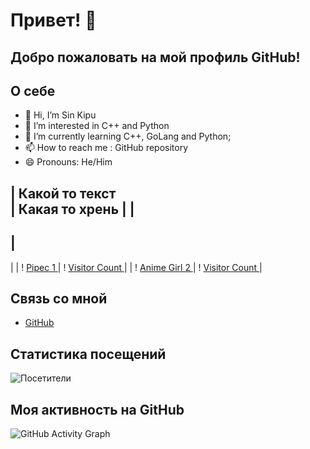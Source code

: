 # Привет! 👋

## Добро пожаловать на мой профиль GitHub!

## О себе
- 👋 Hi, I’m Sin Kipu
- 👀 I’m interested in C++ and Python
- 🌱 I’m currently learning C++, GoLang and Python;
- 📫 How to reach me : GitHub repository
- 😄 Pronouns: He/Him

|
 Какой то текст          
|
 Какая то хрень 
|
|
------------------
|
----------------------
|
|
!
[
Pipec 1
](
https://i.gifer.com/origin/5b/5b09487ac662b10797f44f845dfe7a68_w200.gif
)
|
!
[
Visitor Count
](
https://i.pinimg.com/originals/9e/7e/6d/9e7e6d9cbfb94fdf0efce2d1d3d06035.gif
)
|
|
!
[
Anime Girl 2
](
https://i.gifer.com/7sQr.gif
)
|
!
[
Visitor Count
](
https://media.tenor.com/fgrB3Ftxs2IAAAAM/speech-bubble-dota.gif
)
|

## Связь со мной
- [GitHub](https://github.com/AnSafov07)

## Статистика посещений
![Посетители](https://komarev.com/ghpvc/?username=AnSafov07&color=green)

## Моя активность на GitHub
![GitHub Activity Graph](https://activity-graph.herokuapp.com/graph?username=AnSafov07&theme=react)
